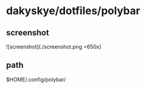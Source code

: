 # dakyskye/dotfiles/polybar

## screenshot

![screenshot](./screenshot.png =650x)

## path

$HOME/.config/polybar/
